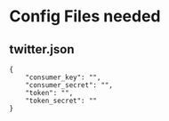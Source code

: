 # Config Files needed

## twitter.json

```
{
    "consumer_key": "",
    "consumer_secret": "",
    "token": "",
    "token_secret": ""
}
```